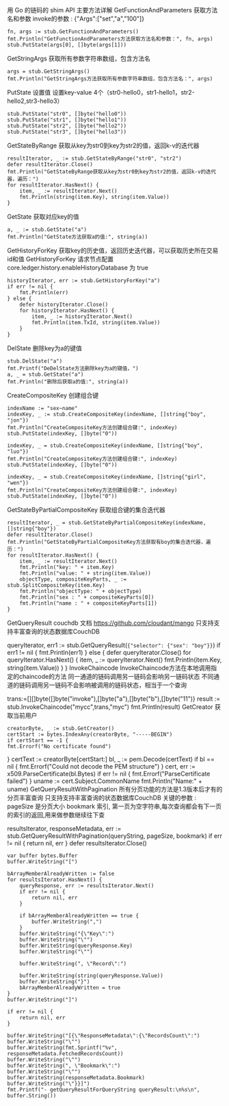 用 Go 的链码的 shim API 主要方法详解
GetFunctionAndParameters
获取方法名和参数
invoke的参数 : {"Args":["set","a","100"]}

	fn, args := stub.GetFunctionAndParameters()
	fmt.Println("GetFunctionAndParameters方法获取方法名和参数：", fn, args)
	stub.PutState(args[0], []byte(args[1]))
GetStringArgs
获取所有参数字符串数组，包含方法名

	args = stub.GetStringArgs()
	fmt.Println("GetStringArgs方法获取所有参数字符串数组，包含方法名：", args)
PutState
设置值
设置key-value 4个（str0-hello0，str1-hello1，str2-hello2,str3-hello3）

	stub.PutState("str0", []byte("hello0"))
	stub.PutState("str1", []byte("hello1"))
	stub.PutState("str2", []byte("hello2"))
	stub.PutState("str3", []byte("hello3"))
GetStateByRange
获取从key为str0到key为str2的值，返回k-v的迭代器

	resultIterator, _ := stub.GetStateByRange("str0", "str2")
	defer resultIterator.Close()
	fmt.Println("GetStateByRange获取从key为str0到key为str2的值，返回k-v的迭代器，遍历：")
	for resultIterator.HasNext() {
		item, _ := resultIterator.Next()
		fmt.Println(string(item.Key), string(item.Value))
	}
GetState 获取对应key的值

	a, _ := stub.GetState("a")
	fmt.Println("GetState方法获取a的值:", string(a))
GetHistoryForKey
获取key的历史值，返回历史迭代器，可以获取历史所在交易id和值
GetHistoryForKey 请求节点配置 core.ledger.history.enableHistoryDatabase 为 true

	historyIterator, err := stub.GetHistoryForKey("a")
	if err != nil {
		fmt.Println(err)
	} else {
		defer historyIterator.Close()
		for historyIterator.HasNext() {
			item, _ := historyIterator.Next()
			fmt.Println(item.TxId, string(item.Value))
		}
	}
DelState
删除key为a的键值

	stub.DelState("a")
	fmt.Printf("DeDelState方法删除key为a的键值，")
	a, _ = stub.GetState("a")
	fmt.Println("删除后获取a的值:", string(a))
CreateCompositeKey 创建组合键

	indexName := "sex~name"
	indexKey, _ := stub.CreateCompositeKey(indexName, []string{"boy", "jon"})
	fmt.Println("CreateCompositeKey方法创建组合键:", indexKey)
	stub.PutState(indexKey, []byte("0"))
 
	indexKey, _ = stub.CreateCompositeKey(indexName, []string{"boy", "luo"})
	fmt.Println("CreateCompositeKey方法创建组合键:", indexKey)
	stub.PutState(indexKey, []byte("0"))
 
	indexKey, _ = stub.CreateCompositeKey(indexName, []string{"girl", "wen"})
	fmt.Println("CreateCompositeKey方法创建组合键:", indexKey)
	stub.PutState(indexKey, []byte("0"))
GetStateByPartialCompositeKey
获取组合键的集合迭代器

	resultIterator, _ = stub.GetStateByPartialCompositeKey(indexName, []string{"boy"})
	defer resultIterator.Close()
	fmt.Println("GetStateByPartialCompositeKey方法获取有boy的集合迭代器，遍历：")
	for resultIterator.HasNext() {
		item, _ := resultIterator.Next()
		fmt.Println("key: " + item.Key)
		fmt.Println("value: " + string(item.Value))
		objectType, compositeKeyParts, _ := stub.SplitCompositeKey(item.Key)
		fmt.Println("objectType: " + objectType)
		fmt.Println("sex : " + compositeKeyParts[0])
		fmt.Println("name : " + compositeKeyParts[1])
	}
GetQueryResult
couchdb 文档 https://github.com/cloudant/mango
只支持支持丰富查询的状态数据库CouchDB

queryIterator, err1 := stub.GetQueryResult(`{"selector": {"sex": "boy"}}`)
if err1 != nil {
		fmt.Println(err1)
} else {
		defer queryIterator.Close()
		for queryIterator.HasNext() {
		item, _ := queryIterator.Next()
			fmt.Println(item.Key, string(item.Value))
		}
}
InvokeChaincode
InvokeChaincode方法在本地调用指定的chaincode的方法
同一通道的链码调用另一链码会影响另一链码状态
不同通道的链码调用另一链码不会影响被调用的链码状态，相当于一个查询

trans:=[][]byte{[]byte("invoke"),[]byte("a"),[]byte("b"),[]byte("11")}
result := stub.InvokeChaincode("mycc",trans,"myc")
fmt.Println(result)
GetCreator
获取当前用户

	creatorByte, _ := stub.GetCreator()
	certStart := bytes.IndexAny(creatorByte, "-----BEGIN")
	if certStart == -1 {
    fmt.Errorf("No certificate found")
}
 certText := creatorByte[certStart:]
	bl, _ := pem.Decode(certText)
	if bl == nil {
	   fmt.Errorf("Could not decode the PEM structure")
	}
	cert, err := x509.ParseCertificate(bl.Bytes)
	if err != nil {
    fmt.Errorf("ParseCertificate failed")
	}
	uname := cert.Subject.CommonName
	fmt.Println("Name:" + uname)
GetQueryResultWithPagination
所有分页功能的方法是1.3版本后才有的
分页丰富查询
只支持支持丰富查询的状态数据库CouchDB
关键的参数 :
pageSize 是分页大小
bookmark 索引, 第一页为空字符串,每次查询都会有下一页的索引的返回,用来做参数继续往下查

resultsIterator, responseMetadata, err := stub.GetQueryResultWithPagination(queryString, pageSize, bookmark)
	if err != nil {
		return nil, err
	}
	defer resultsIterator.Close()
 
	var buffer bytes.Buffer
	buffer.WriteString("[")
 
	bArrayMemberAlreadyWritten := false
	for resultsIterator.HasNext() {
		queryResponse, err := resultsIterator.Next()
		if err != nil {
			return nil, err
		}
 
		if bArrayMemberAlreadyWritten == true {
			buffer.WriteString(",")
		}
		buffer.WriteString("{\"Key\":")
		buffer.WriteString("\"")
		buffer.WriteString(queryResponse.Key)
		buffer.WriteString("\"")
 
		buffer.WriteString(", \"Record\":")
 
		buffer.WriteString(string(queryResponse.Value))
		buffer.WriteString("}")
		bArrayMemberAlreadyWritten = true
	}
	buffer.WriteString("]")
 
	if err != nil {
		return nil, err
	}
 
	buffer.WriteString("[{\"ResponseMetadata\":{\"RecordsCount\":")
	buffer.WriteString("\"")
	buffer.WriteString(fmt.Sprintf("%v", responseMetadata.FetchedRecordsCount))
	buffer.WriteString("\"")
	buffer.WriteString(", \"Bookmark\":")
	buffer.WriteString("\"")
	buffer.WriteString(responseMetadata.Bookmark)
	buffer.WriteString("\"}}]")
	fmt.Printf("- getQueryResultForQueryString queryResult:\n%s\n", buffer.String())